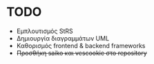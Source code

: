 TODO
====
- Εμπλουτισμός StRS  
- Δημιουργία διαγραμμάτων UML  
- Καθορισμός frontend & backend frameworks  
- ~~Προσθήκη saiko και vescookie στο repository~~
